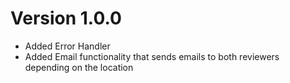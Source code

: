 # Version 1.0.0

- Added Error Handler
- Added Email functionality that sends emails to both reviewers depending on the location
